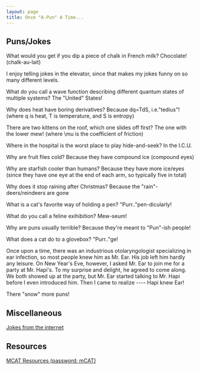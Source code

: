 ```yaml
---
layout: page
title: Once "A-Pun" A Time... 
---
```


## Puns/Jokes

What would you get if you dip a piece of chalk in French milk?
Chocolate! (chalk-au-lait)

I enjoy telling jokes in the elevator, since that makes my jokes funny on so many different levels.

What do you call a wave function describing different quantum states of multiple systems?
The "United" States! 

Why does heat have boring derivatives? Because dq=TdS, i.e."tedius"! (where q is heat, T is temperature, and S is entropy)

There are two kittens on the roof, which one slides off first? The one with the lower mew! (where \mu is the coefficient of friction)

Where in the hospital is the worst place to play hide-and-seek? In the I.C.U.

Why are fruit flies cold? Because they have compound ice (compound eyes)

Why are starfish cooler than humans? Because they have more ice/eyes (since they have one eye at the end of each arm, so typically five in total)

Why does it stop raining after Christmas? Because the "rain"-deers/reindeers are gone

What is a cat's favorite way of holding a pen?
"Purr.."pen-dicularly!

What do you call a feline exihibition?
Mew-seum!

Why are puns usually terrible?
Because they're meant to "Pun"-ish people!

What does a cat do to a glovebox?
"Purr.."ge!

Once upon a time, there was an industrious otolaryngologist specializing in ear infection, so most people knew him as Mr. Ear. His job left him hardly any leisure. On New Year's Eve, however, I asked Mr. Ear to join me for a party at Mr. Hapi's. To my surprise and delight, he agreed to come along. 
We both showed up at the party, but Mr. Ear started talking to Mr. Hapi before I even introduced him. Then I came to realize ----
Hapi knew Ear!

There "snow" more puns!


## Miscellaneous

<a href="http://www.rinkworks.com/jokes/">Jokes from the internet </a>

## Resources 

<a href="https://www.kaptest.com/myhome.jhtml">MCAT Resources (password: mCAT) </a>


